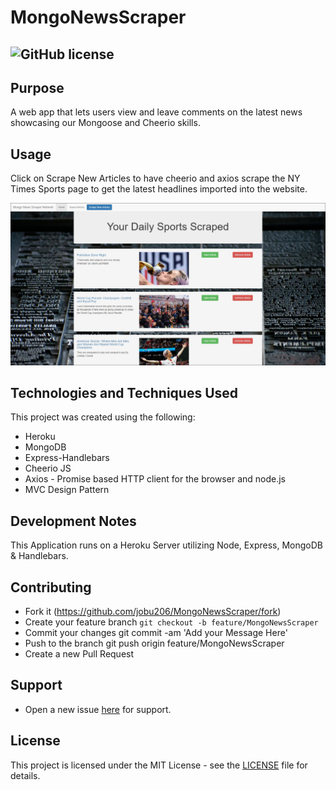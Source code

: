 # MongoNewsScraper

## ![GitHub license](https://img.shields.io/badge/license-MIT-blue.svg)

## Purpose
 A web app that lets users view and leave comments on the latest news showcasing our Mongoose and Cheerio skills.

## Usage
Click on Scrape New Articles to have cheerio and axios scrape the NY Times Sports page to get the latest headlines imported into the website.

![Screenshot](public/assets/images/screenshot.jpg)

## Technologies and Techniques Used
This project was created using the following:

  - Heroku
  - MongoDB
  - Express-Handlebars
  - Cheerio JS
  - Axios - Promise based HTTP client for the browser and node.js
  - MVC Design Pattern

## Development Notes
This Application runs on a Heroku Server utilizing Node, Express, MongoDB & Handlebars.

## Contributing
* Fork it (https://github.com/jobu206/MongoNewsScraper/fork)
* Create your feature branch `git checkout -b feature/MongoNewsScraper`
* Commit your changes git commit -am 'Add your Message Here'
* Push to the branch git push origin feature/MongoNewsScraper
* Create a new Pull Request

## Support
* Open a new issue [here](https://github.com/jobu206/MongoNewsScraper/issues/new) for support.

## License

This project is licensed under the MIT License - see the [LICENSE](LICENSE) file for details.
